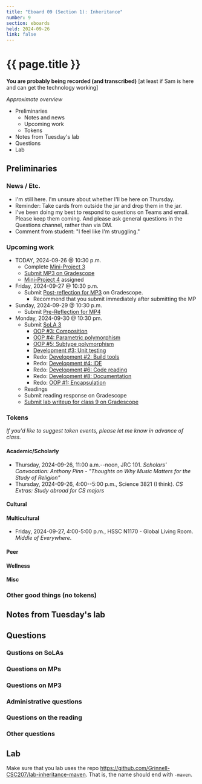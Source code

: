 ```yaml
---
title: "Eboard 09 (Section 1): Inheritance"
number: 9
section: eboards
held: 2024-09-26
link: false
---
```

# {{ page.title }}

**You are probably being recorded (and transcribed)**  [at least if Sam is here and can get the technology working]

_Approximate overview_

* Preliminaries
    * Notes and news
    * Upcoming work
    * Tokens
* Notes from Tuesday's lab
* Questions
* Lab

Preliminaries
-------------

### News / Etc.

* I'm still here. I'm unsure about whether I'll be here on Thursday.
* Reminder: Take cards from outside the jar and drop them in the jar.
* I've been doing my best to respond to questions on Teams and email.
  Please keep them coming. And please ask general questions in the
  Questions channel, rather than via DM.
* Comment from student: "I feel like I'm struggling."

### Upcoming work

* TODAY, 2024-09-26 @ 10:30 p.m.
    * Complete [Mini-Project 3](../mps/mp03)
    * [Submit MP3 on Gradescope](https://www.gradescope.com/courses/818402/assignments/4996582)
    * [Mini-Project 4](../mps/mp04) assigned
* Friday, 2024-09-27 @ 10:30 p.m.
    * Submit [Post-reflection for MP3](https://www.gradescope.com/courses/818402/assignments/4996574) on Gradescope.
        * Recommend that you submit immediately after submitting the MP
* Sunday, 2024-09-29 @ 10:30 p.m.
    * Submit [Pre-Reflection for MP4](https://www.gradescope.com/courses/818402/assignments/5025090)
* Monday, 2024-09-30 @ 10:30 pm.
    * Submit [SoLA 3](../los/sola03)
        * [OOP #3: Composition](https://www.gradescope.com/courses/818402/assignments/4966829)
        * [OOP #4: Parametric polymorphism](https://www.gradescope.com/courses/818402/assignments/5012081)
        * [OOP #5: Subtype polymorphism](https://www.gradescope.com/courses/818402/assignments/5012093)
        * [Development #3: Unit testing](https://www.gradescope.com/courses/818402/assignments/5015346)
        * Redo: [Development #2: Build tools](https://www.gradescope.com/courses/818402/assignments/5015347)
        * Redo: [Development #4: IDE](https://www.gradescope.com/courses/818402/assignments/5015348)
        * Redo: [Development #6: Code reading](https://www.gradescope.com/courses/818402/assignments/5015349)
        * Redo: [Development #8: Documentation](https://www.gradescope.com/courses/818402/assignments/5015350)
        * Redo: [OOP #1: Encapsulation](https://www.gradescope.com/courses/818402/assignments/5015351)
    * Readings
    * Submit reading response on Gradescope
    * [Submit lab writeup for class 9 on Gradescope](https://www.gradescope.com/courses/818402/assignments/5024091)

### Tokens

_If you'd like to suggest token events, please let me know in advance of 
class._

#### Academic/Scholarly

* Thursday, 2024-09-26, 11:00 a.m.--noon, JRC 101.
  _Scholars' Convocation: 
  Anthony Pinn - "Thoughts on Why Music Matters for the Study of Religion"_
* Thursday, 2024-09-26, 4:00--5:00 p.m., Science 3821 (I think).
  _CS Extras: Study abroad for CS majors_

#### Cultural

#### Multicultural

* Friday, 2024-09-27, 4:00-5:00 p.m., HSSC N1170 - Global Living Room.
  _Middle of Everywhere_.

#### Peer

#### Wellness

#### Misc

### Other good things (no tokens)

Notes from Tuesday's lab
------------------------

Questions
---------

### Qustions on SoLAs

### Questions on MPs

### Questions on MP3

### Administrative questions

### Questions on the reading

### Other questions

Lab
---

Make sure that you lab uses the repo 
<https://github.com/Grinnell-CSC207/lab-inheritance-maven>. That is, the
name should end with `-maven`.
